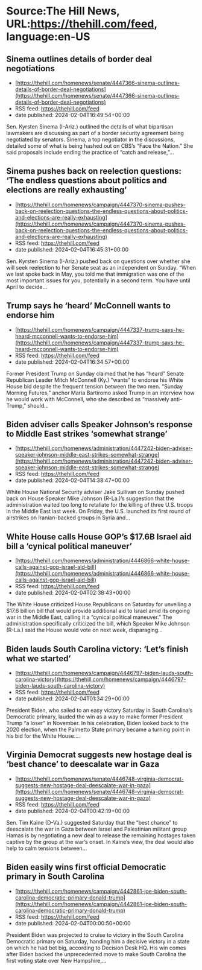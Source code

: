 # Source:The Hill News, URL:https://thehill.com/feed, language:en-US

## Sinema outlines details of border deal negotiations
 - [https://thehill.com/homenews/senate/4447366-sinema-outlines-details-of-border-deal-negotiations](https://thehill.com/homenews/senate/4447366-sinema-outlines-details-of-border-deal-negotiations)
 - RSS feed: https://thehill.com/feed
 - date published: 2024-02-04T16:49:54+00:00

Sen. Kyrsten Sinema (I-Ariz.) outlined the details of what bipartisan lawmakers are discussing as part of a border security agreement being negotiated by senators. Sinema, a top negotiator in the discussions, detailed some of what is being hashed out on CBS&#8217;s &#8220;Face the Nation.&#8221; She said proposals include ending the practice of “catch and release,”&#8230;

## Sinema pushes back on reelection questions: ‘The endless questions about politics and elections are really exhausting’
 - [https://thehill.com/homenews/campaign/4447370-sinema-pushes-back-on-reelection-questions-the-endless-questions-about-politics-and-elections-are-really-exhausting](https://thehill.com/homenews/campaign/4447370-sinema-pushes-back-on-reelection-questions-the-endless-questions-about-politics-and-elections-are-really-exhausting)
 - RSS feed: https://thehill.com/feed
 - date published: 2024-02-04T16:45:31+00:00

Sen. Kyrsten Sinema (I-Ariz.) pushed back on questions over whether she will seek reelection to her Senate seat as an independent on Sunday. &#8220;When we last spoke back in May, you told me that immigration was one of the most important issues for you, potentially in a second term. You have until April to decide&#8230;

## Trump says he ‘heard’ McConnell wants to endorse him
 - [https://thehill.com/homenews/campaign/4447337-trump-says-he-heard-mcconnell-wants-to-endorse-him](https://thehill.com/homenews/campaign/4447337-trump-says-he-heard-mcconnell-wants-to-endorse-him)
 - RSS feed: https://thehill.com/feed
 - date published: 2024-02-04T16:34:57+00:00

Former President Trump on Sunday claimed that he has &#8220;heard&#8221; Senate Republican Leader Mitch McConnell (Ky.) &#8220;wants&#8221; to endorse his White House bid despite the frequent tension between the two men. &#8220;Sunday Morning Futures,&#8221; anchor Maria Bartiromo asked Trump in an interview how he would work with McConnell, who she described as &#8220;massively anti-Trump,&#8221; should&#8230;

## Biden adviser calls Speaker Johnson’s response to Middle East strikes ‘somewhat strange’
 - [https://thehill.com/homenews/administration/4447242-biden-adviser-speaker-johnson-middle-east-strikes-somewhat-strange](https://thehill.com/homenews/administration/4447242-biden-adviser-speaker-johnson-middle-east-strikes-somewhat-strange)
 - RSS feed: https://thehill.com/feed
 - date published: 2024-02-04T14:38:47+00:00

White House National Security adviser Jake Sullivan on Sunday pushed back on House Speaker Mike Johnson (R-La.)&#8217;s suggestion that the administration waited too long to retaliate for the killing of three U.S. troops in the Middle East last week. On Friday, the U.S. launched its first round of airstrikes on Iranian-backed groups in Syria and&#8230;

## White House calls House GOP’s $17.6B Israel aid bill a ‘cynical political maneuver’
 - [https://thehill.com/homenews/administration/4446866-white-house-calls-against-gop-israel-aid-bill](https://thehill.com/homenews/administration/4446866-white-house-calls-against-gop-israel-aid-bill)
 - RSS feed: https://thehill.com/feed
 - date published: 2024-02-04T02:38:43+00:00

The White House criticized House Republicans on Saturday for unveiling a $17.6 billion bill that would provide additional aid to Israel amid its ongoing war in the Middle East, calling it a “cynical political maneuver.&#8221; The administration specifically criticized the bill, which Speaker Mike Johnson (R-La.) said the House would vote on next week, disparaging&#8230;

## Biden lauds South Carolina victory: ‘Let’s finish what we started’
 - [https://thehill.com/homenews/campaign/4446797-biden-lauds-south-carolina-victory](https://thehill.com/homenews/campaign/4446797-biden-lauds-south-carolina-victory)
 - RSS feed: https://thehill.com/feed
 - date published: 2024-02-04T01:34:29+00:00

President Biden, who sailed to an easy victory Saturday in South Carolina&#8217;s Democratic primary, lauded the win as a way to make former President Trump &#8220;a loser&#8221; in November. In his celebration, Biden looked back to the 2020 election, when the Palmetto State primary became a turning point in his bid for the White House.&#8230;

## Virginia Democrat suggests new hostage deal is ‘best chance’ to deescalate war in Gaza
 - [https://thehill.com/homenews/senate/4446748-virginia-democrat-suggests-new-hostage-deal-deescalate-war-in-gaza](https://thehill.com/homenews/senate/4446748-virginia-democrat-suggests-new-hostage-deal-deescalate-war-in-gaza)
 - RSS feed: https://thehill.com/feed
 - date published: 2024-02-04T00:42:19+00:00

Sen. Tim Kaine (D-Va.) suggested Saturday that the &#8220;best chance&#8221; to deescalate the war in Gaza between Israel and Palestinian militant group Hamas is by negotiating a new deal to release the remaining hostages taken captive by the group at the war&#8217;s onset. In Kaine’s view, the deal would also help to calm tensions between&#8230;

## Biden easily wins first official Democratic primary in South Carolina
 - [https://thehill.com/homenews/campaign/4442861-joe-biden-south-carolina-democratic-primary-donald-trump](https://thehill.com/homenews/campaign/4442861-joe-biden-south-carolina-democratic-primary-donald-trump)
 - RSS feed: https://thehill.com/feed
 - date published: 2024-02-04T00:00:50+00:00

President Biden was projected to cruise to victory in the South Carolina Democratic primary on Saturday, handing him a decisive victory in a state on which he had bet big, according to Decision Desk HQ. His win comes after Biden backed the unprecedented move to make South Carolina the first voting state over New Hampshire,&#8230;


